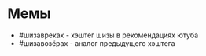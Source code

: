 # Мемы

- #шизавреках - хэштег шизы в рекомендациях ютуба
- #шизавозёрах - аналог предыдущего хэштега